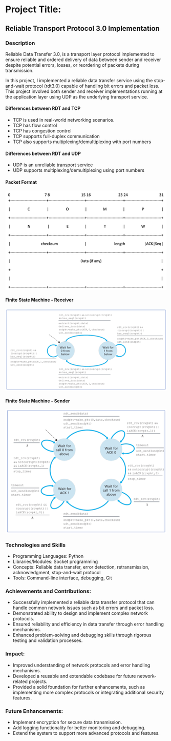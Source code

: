 # Project Title: 
## Reliable Transport Protocol 3.0 Implementation

### Description
Reliable Data Transfer 3.0, is a transport layer protocol implemented to ensure reliable and ordered delivery of data 
between sender and receiver despite potential errors, losses, or reordering of packets during transmission.

In this project, I implemented a reliable data transfer service using the stop-and-wait protocol (rdt3.0) capable of 
handling bit errors and packet loss. This project involved both sender and receiver implementations running at the 
application layer using UDP as the underlying transport service.


#### Differences between RDT and TCP  
- TCP is used in real-world networking scenarios.
- TCP has flow control
- TCP has congestion control
- TCP supports full-duplex communication
- TCP also supports multiplexing/demultiplexing with port numbers 

#### Differences between RDT and UDP 
- UDP is an unreliable transport service
- UDP  supports multiplexing/demultiplexing using port numbers 

#### Packet Format
![Packet format](Packet%20Format.png)

#### Finite State Machine - Receiver
![Receiver FSM](Receiver%20FSM.png)

#### Finite State Machine - Sender 
![Sender FSM](Sender%20FSM.png)

### Technologies and Skills
- Programming Languages: Python
- Libraries/Modules: Socket programming
- Concepts: Reliable data transfer, error detection, retransmission, acknowledgment, stop-and-wait protocol
- Tools: Command-line interface, debugging, Git

### Achievements and Contributions:
- Successfully implemented a reliable data transfer protocol that can handle common network issues such as bit 
errors and packet loss.
- Demonstrated ability to design and implement complex network protocols.
- Ensured reliability and efficiency in data transfer through error handling mechanisms.
- Enhanced problem-solving and debugging skills through rigorous testing and validation processes.

### Impact:
- Improved understanding of network protocols and error handling mechanisms.
- Developed a reusable and extendable codebase for future network-related projects.
- Provided a solid foundation for further enhancements, such as implementing more complex protocols or integrating 
additional security features.

### Future Enhancements:
- Implement encryption for secure data transmission.
- Add logging functionality for better monitoring and debugging.
- Extend the system to support more advanced protocols and features.